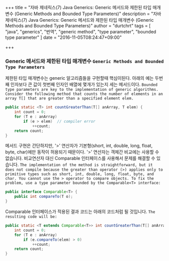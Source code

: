 +++
title = "자바 제네릭스(7) Java Generics: Generic 메서드와 제한된 타입 매개변수 (Generic Methods and Bounded Type Parameters)"
description = "자바 제네릭스(7) Java Generics: Generic 메서드와 제한된 타입 매개변수 (Generic Methods and Bounded Type Parameters)"
author = "durtchrt"
tags = [ "java", "generics", "번역", "generic method", "type parameter", "bounded type parameter"  ]
date = "2016-11-05T08:24:47+09:00"

+++

### Generic 메서드와 제한된 타입 매개변수 `Generic Methods and Bounded Type Parameters`

제한된 타입 매개변수는 generic 알고리즘들을 구현할때 핵심이된다. 아래의 예는 두번째 인자보다 큰 값이 첫번째 인자인 배열에 몇개가 있는지 세는 메서드이다.
`Bounded type parameters are key to the implementation of generic algorithms. Consider the following method that counts the number of elements in an array T[] that are greater than a specified element elem.`

```java
public static <T> int countGreaterThan(T[] anArray, T elem) {
    int count = 0;
    for (T e : anArray)
        if (e > elem)  // compiler error
            ++count;
    return count;
}
```

메서드 구현은 간단하지만, '>' 연산자가 기본형(short, int, double, long, float, byte, char)에만 동작이 허용되기 때문이다. '>' 연산자는 객체간 비교에는 사용할 수 없습니다. 비교연산자 대신 Comparable<T>  인터페이스를 사용해서 문제를 해결할 수 있습니다.
`The implementation of the method is straightforward, but it does not compile because the greater than operator (>) applies only to primitive types such as short, int, double, long, float, byte, and char. You cannot use the > operator to compare objects. To fix the problem, use a type parameter bounded by the Comparable<T> interface:`

```java
public interface Comparable<T> {
    public int compareTo(T o);
}
```

Comparable 인터페이스가 적용된 결과 코드는 아래의 코드처럼 될 것입니다. `The resulting code will be:`

```java
public static <T extends Comparable<T>> int countGreaterThan(T[] anArray, T elem) {
    int count = 0;
    for (T e : anArray)
        if (e.compareTo(elem) > 0)
            ++count;
    return count;
}
```